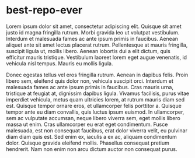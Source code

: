 # best-repo-ever



Lorem ipsum dolor sit amet, consectetur adipiscing elit. Quisque sit amet justo id magna fringilla rutrum. Morbi gravida leo ut volutpat vestibulum. Interdum et malesuada fames ac ante ipsum primis in faucibus. Aenean aliquet ante sit amet lectus placerat rutrum. Pellentesque at mauris fringilla, suscipit ligula ut, mollis libero. Aenean lobortis dui a elit dictum, quis efficitur mauris tristique. Vestibulum laoreet lorem eget augue venenatis, id vehicula nisl tempus. Mauris eu mollis ligula.

Donec egestas tellus vel eros fringilla rutrum. Aenean in dapibus felis. Proin libero sem, eleifend quis dolor non, vehicula suscipit orci. Interdum et malesuada fames ac ante ipsum primis in faucibus. Cras mauris urna, tristique at feugiat at, dignissim dapibus ligula. Vivamus facilisis, purus vitae imperdiet vehicula, metus quam ultricies lorem, at rutrum mauris diam sed est. Quisque tempor ornare eros, et ullamcorper felis porttitor a. Quisque tempor ante eu diam convallis, quis luctus ipsum euismod. In ullamcorper, sem ac vulputate accumsan, neque libero viverra sem, eget mollis libero massa ut enim. Cras ullamcorper eu erat eget condimentum. Fusce malesuada, est non consequat faucibus, erat dolor viverra velit, eu pulvinar diam diam quis est. Sed enim ex, iaculis a ex ac, aliquam condimentum dolor. Quisque gravida eleifend mollis. Phasellus consequat pretium hendrerit. Nam non enim non arcu dictum auctor non consequat purus.





